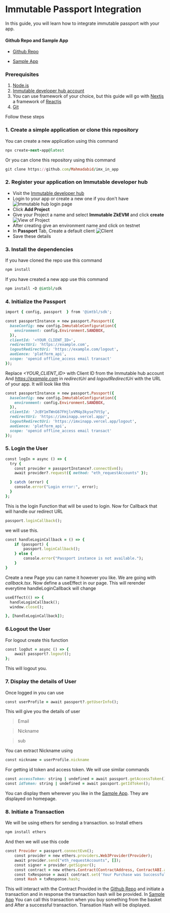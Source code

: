 # Immutable Passport Integration
In this guide, you will learn how to integrate immutable passport with your app.
#### Github Repo and Sample App
* [Github Repo](https://github.com/Mahmadabid/imx_in_app)

* [Sample App](https://imxinapp.vercel.app/)
### Prerequisites 
1. [Node.js](https://nodejs.org/)
2. [Immutable developer hub account](https://hub.immutable.com/)
3. You can use framework of your choice, but this guide will go with [Nextjs](https://nextjs.org/) a framework of [Reactjs](https://react.dev/)
4. [Git](https://git-scm.com/)

Follow these steps
### 1. Create a simple application or clone this repository 
You can create a new application using this command


```ruby 
npx create-next-app@latest
```
Or you can clone this repository using this command
```ruby
git clone https://github.com/Mahmadabid/imx_in_app
```

### 2. Register your application on Immutable developer hub
* Visit the [Immutable developer hub](https://hub.immutable.com/)
* Login to your app or create a new one if you don't have
![Immutable hub login page](https://github.com/Mahmadabid/imx_in_app/images/immutablehub.png)
* Click **Add Project**
* Give your Project a name and select **Immutable ZkEVM** and click **create**
![View of Project](https://github.com/Mahmadabid/imx_in_app/images/project.png)
* After creating give an environment name and click on testnet
* In **Passport** Tab, Create a default client
![Client](https://github.com/Mahmadabid/imx_in_app/images/client.png)
* Save these details

### 3. Install the dependencies
If you have cloned the repo use this command
```ruby
npm install
```
If you have created a new app use this command
```ruby
npm install -D @imtbl/sdk
```

### 4. Initialize the Passport
```ruby
import { config, passport  } from '@imtbl/sdk';

const passportInstance = new passport.Passport({
  baseConfig: new config.ImmutableConfiguration({
    environment: config.Environment.SANDBOX,
  }),
  clientId: '<YOUR_CLIENT_ID>',
  redirectUri: 'https://example.com',
  logoutRedirectUri: 'https://example.com/logout',
  audience: 'platform_api',
  scope: 'openid offline_access email transact'
});
```
Replace *<YOUR_CLIENT_ID>* with Client ID from the Immutable hub account
And *https://example.com* in *redirectUri* and *logoutRedirectUri* with the URL of your app. It will look like this
```ruby
const passportInstance = new passport.Passport({
  baseConfig: new config.ImmutableConfiguration({
    environment: config.Environment.SANDBOX,
  }),
  clientId: 'JcBY1mTWnG67FHjlvVM4p3kyse7VtSy',
  redirectUri: 'https://imxinapp.vercel.app/',
  logoutRedirectUri: 'https://imxinapp.vercel.app/logout',
  audience: 'platform_api',
  scope: 'openid offline_access email transact'
});
```
### 5. Login the User
```ruby
const logIn = async () => {
  try {
    const provider = passportInstance?.connectEvm();
    await provider?.request({ method: "eth_requestAccounts" });

  } catch (error) {
    console.error("Login error:", error);
  }
};
```
This is the login Function that will be used to login.
Now for Callback that will handle our redirect URL
```ruby
passport.loginCallback();
```
we will use this. 
```ruby
const handleLoginCallback = () => {
    if (passport) {
        passport.loginCallback();
    } else {
        console.error("Passport instance is not available.");
    }
}
```
Create a new Page you can name it however you like. We are going with *callback.tsx*.
Now define a useEffect in our page. This will rerender everytime handleLoginCallback will change
```ruby
useEffect(() => {
  handleLoginCallback();
  window.close();

}, [handleLoginCallback]);
```

### 6.Logout the User
For logout create this function
```ruby
const logOut = async () => {
    await passport?.logout();
};
```
This will logout you.
### 7. Display the details of User
Once logged in you can use 
```ruby
const userProfile = await passport?.getUserInfo();
```
This will give you the details of user
> Email

> Nickname

> sub

You can extract Nickname using
```ruby
const nickname = userProfile.nickname
```
For getting  id token and access token. We will use similar commands
```ruby
const accessToken: string | undefined = await passport.getAccessToken();
const idToken: string | undefined = await passport.getIdToken();
```
You can display them wherever you like in the [Sample App](https://imxinapp.vercel.app/). They are displayed on homepage.

### 8. Initiate a Transaction
We will be using ethers for sending a transaction. 
so Install ethers
```ruby
npm install ethers
```
And then we will use this code
```ruby
const Provider = passport.connectEvm();
    const provider = new ethers.providers.Web3Provider(Provider);
    await provider.send("eth_requestAccounts", []);
    const signer = provider.getSigner();
    const contract = new ethers.Contract(ContractAddress, ContractABI.abi, signer);
    const txResponse = await contract.set('Your Purchase was Successful');
    const Hash = txResponse.hash;
```

This will interact with the Contract Provided in the [Github Repo](https://github.com/Mahmadabid/imx_in_app/blob/main/src/components/basket/Basket.tsx) and initiate a transaction and in response the transaction hash will be provided.
In [Sample App](https://imxinapp.vercel.app/) You can call this transaction when you buy something from the basket and After a successful transaction. Transation Hash will be displayed.
